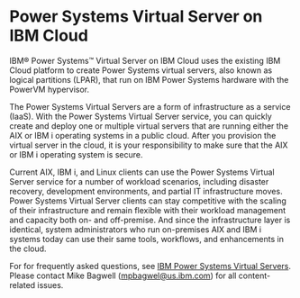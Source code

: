 # Power Systems Virtual Server on IBM Cloud
IBM® Power Systems™ Virtual Server on IBM Cloud uses the existing IBM Cloud platform to create Power Systems virtual servers, also known as logical partitions (LPAR), that run on IBM Power Systems hardware with the PowerVM hypervisor.

The Power Systems Virtual Servers are a form of infrastructure as a service (IaaS). With the Power Systems Virtual Server service, you can quickly create and deploy one or multiple virtual servers that are running either the AIX or IBM i operating systems in a public cloud. After you provision the virtual server in the cloud, it is your responsibility to make sure that the AIX or IBM i operating system is secure.

Current AIX, IBM i, and Linux clients can use the Power Systems Virtual Server service for a number of workload scenarios, including disaster recovery, development environments, and partial IT infrastructure moves. Power Systems Virtual Server clients can stay competitive with the scaling of their infrastructure and remain flexible with their workload management and capacity both on- and off-premise. And since the infrastructure layer is identical, system administrators who run on-premises AIX and IBM i systems today can use their same tools, workflows, and enhancements in the cloud.

For for frequently asked questions, see [IBM Power Systems Virtual Servers](https://cloud.ibm.com/docs/power-iaas?topic=power-iaas-power-iaas-faqs). Please contact Mike Bagwell (mpbagwel@us.ibm.com) for all content-related issues.
